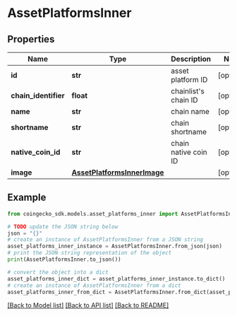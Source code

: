# AssetPlatformsInner


## Properties

Name | Type | Description | Notes
------------ | ------------- | ------------- | -------------
**id** | **str** | asset platform ID | [optional] 
**chain_identifier** | **float** | chainlist&#39;s chain ID | [optional] 
**name** | **str** | chain name | [optional] 
**shortname** | **str** | chain shortname | [optional] 
**native_coin_id** | **str** | chain native coin ID | [optional] 
**image** | [**AssetPlatformsInnerImage**](AssetPlatformsInnerImage.md) |  | [optional] 

## Example

```python
from coingecko_sdk.models.asset_platforms_inner import AssetPlatformsInner

# TODO update the JSON string below
json = "{}"
# create an instance of AssetPlatformsInner from a JSON string
asset_platforms_inner_instance = AssetPlatformsInner.from_json(json)
# print the JSON string representation of the object
print(AssetPlatformsInner.to_json())

# convert the object into a dict
asset_platforms_inner_dict = asset_platforms_inner_instance.to_dict()
# create an instance of AssetPlatformsInner from a dict
asset_platforms_inner_from_dict = AssetPlatformsInner.from_dict(asset_platforms_inner_dict)
```
[[Back to Model list]](../README.md#documentation-for-models) [[Back to API list]](../README.md#documentation-for-api-endpoints) [[Back to README]](../README.md)


